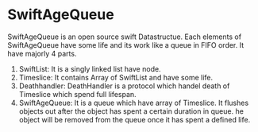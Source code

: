 # SwiftAgeQueue
SwiftAgeQueue is an open source swift Datastructue. Each elements of SwiftAgeQueue have some life and its work like a queue in FIFO order.
It have majorly 4 parts.

1. SwiftList: It is a singly linked list have node.
2. Timeslice: It contains Array of SwiftList and  have some life.
3. Deathhandler: DeathHandler is a protocol which handel death of Timeslice which spend full lifespan.
4. SwiftAgeQueue: It is a queue which have array of Timeslice. It  flushes objects out after the object has spent a certain duration in queue.
he object will be removed from the queue once it has spent a defined life.


